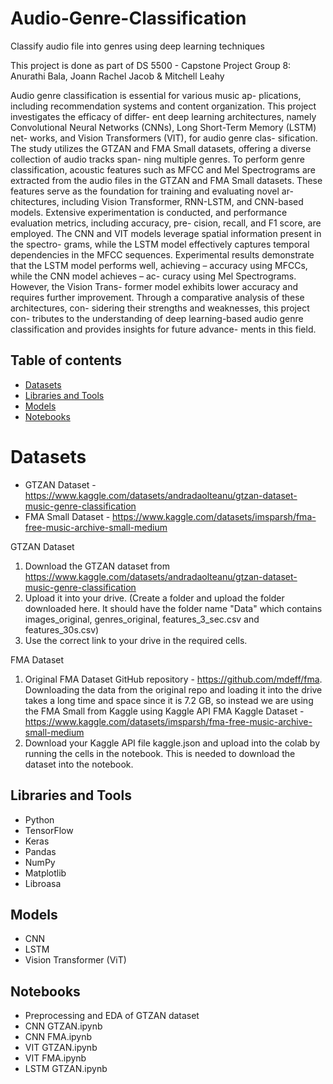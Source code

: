 # Audio-Genre-Classification

Classify audio file into genres using deep learning techniques

This project is done as part of DS 5500 - Capstone Project 
Group 8: Anurathi Bala, Joann Rachel Jacob & Mitchell Leahy

Audio genre classification is essential for various music ap-
plications, including recommendation systems and content
organization. This project investigates the efficacy of differ-
ent deep learning architectures, namely Convolutional Neural
Networks (CNNs), Long Short-Term Memory (LSTM) net-
works, and Vision Transformers (VIT), for audio genre clas-
sification. The study utilizes the GTZAN and FMA Small
datasets, offering a diverse collection of audio tracks span-
ning multiple genres.
To perform genre classification, acoustic features such as
MFCC and Mel Spectrograms are extracted from the audio
files in the GTZAN and FMA Small datasets. These features
serve as the foundation for training and evaluating novel ar-
chitectures, including Vision Transformer, RNN-LSTM, and
CNN-based models. Extensive experimentation is conducted,
and performance evaluation metrics, including accuracy, pre-
cision, recall, and F1 score, are employed. The CNN and VIT
models leverage spatial information present in the spectro-
grams, while the LSTM model effectively captures temporal
dependencies in the MFCC sequences. Experimental results
demonstrate that the LSTM model performs well, achieving –
accuracy using MFCCs, while the CNN model achieves – ac-
curacy using Mel Spectrograms. However, the Vision Trans-
former model exhibits lower accuracy and requires further
improvement.
Through a comparative analysis of these architectures, con-
sidering their strengths and weaknesses, this project con-
tributes to the understanding of deep learning-based audio
genre classification and provides insights for future advance-
ments in this field.


## Table of contents
* [Datasets](#datasets)
* [Libraries and Tools](#libraries)
* [Models](#models)
* [Notebooks](#notebooks)

# Datasets
  - GTZAN Dataset - https://www.kaggle.com/datasets/andradaolteanu/gtzan-dataset-music-genre-classification
  - FMA Small Dataset - https://www.kaggle.com/datasets/imsparsh/fma-free-music-archive-small-medium

GTZAN Dataset
1. Download the GTZAN dataset from https://www.kaggle.com/datasets/andradaolteanu/gtzan-dataset-music-genre-classification 
2. Upload it into your drive. (Create a folder and upload the folder downloaded here. It should have the folder name "Data" which contains images_original, genres_original, features_3_sec.csv and features_30s.csv)
3. Use the correct link to your drive in the required cells.
   
FMA Dataset
1. Original FMA Dataset GitHub repository - https://github.com/mdeff/fma. Downloading the data from the original repo and loading it into the drive takes a long time and space since it is 7.2 GB, so instead we are using the FMA Small from Kaggle using Kaggle API
FMA Kaggle Dataset - https://www.kaggle.com/datasets/imsparsh/fma-free-music-archive-small-medium
2. Download your Kaggle API file kaggle.json and upload into the colab by running the cells in the notebook. This is needed to download the dataset into the notebook.

## Libraries and Tools
* Python 
* TensorFlow
* Keras
* Pandas
* NumPy
* Matplotlib
* Libroasa

## Models

* CNN
* LSTM
* Vision Transformer (ViT)

## Notebooks

* Preprocessing and EDA of GTZAN dataset
* CNN GTZAN.ipynb
* CNN FMA.ipynb
* VIT GTZAN.ipynb
* VIT FMA.ipynb
* LSTM GTZAN.ipynb


